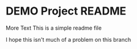 # DEMO Project README

More Text
This is a simple readme file

I hope this isn't much of a problem
on this branch
